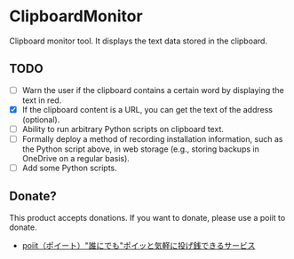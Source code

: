 # ClipboardMonitor

Clipboard monitor tool. It displays the text data stored in the clipboard.

## TODO

* [ ] Warn the user if the clipboard contains a certain word by displaying the text in red.
* [x] If the clipboard content is a URL, you can get the text of the address (optional).
* [ ] Ability to run arbitrary Python scripts on clipboard text.
* [ ] Formally deploy a method of recording installation information, such as the Python script above, in web storage (e.g., storing backups in OneDrive on a regular basis).
* [ ] Add some Python scripts.

## Donate?

This product accepts donations. If you want to donate, please use a poiit to donate.

* [poiit（ポイート）"誰にでも"ポイッと気軽に投げ銭できるサービス](https://poiit.me/TakamiChie)